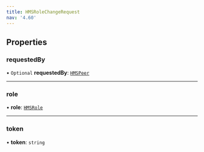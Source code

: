 ```yaml
---
title: HMSRoleChangeRequest
nav: '4.60'
---
```


## Properties

### requestedBy

• `Optional` **requestedBy**: [`HMSPeer`](/api-reference/javascript/v2/interfaces/HMSPeer)

---

### role

• **role**: [`HMSRole`](/api-reference/javascript/v2/interfaces/HMSRole)

---

### token

• **token**: `string`
